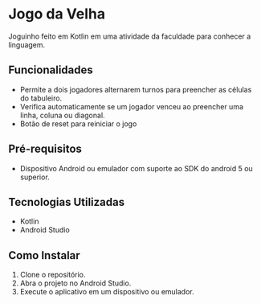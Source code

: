 # Jogo da Velha  

Joguinho feito em Kotlin em uma atividade da faculdade para conhecer a linguagem.

## Funcionalidades

- Permite a dois jogadores alternarem turnos para preencher as células do tabuleiro.
- Verifica automaticamente se um jogador venceu ao preencher uma linha, coluna ou diagonal.
- Botão de reset para reiniciar o jogo

## Pré-requisitos

- Dispositivo Android ou emulador com suporte ao SDK do android 5 ou superior.

## Tecnologias Utilizadas

- Kotlin
- Android Studio

## Como Instalar

1. Clone o repositório.
2. Abra o projeto no Android Studio.
3. Execute o aplicativo em um dispositivo ou emulador.
